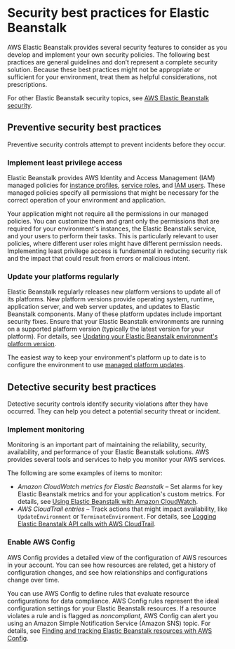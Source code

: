 # Security best practices for Elastic Beanstalk<a name="security-best-practices"></a>

AWS Elastic Beanstalk provides several security features to consider as you develop and implement your own security policies\. The following best practices are general guidelines and don’t represent a complete security solution\. Because these best practices might not be appropriate or sufficient for your environment, treat them as helpful considerations, not prescriptions\.

For other Elastic Beanstalk security topics, see [AWS Elastic Beanstalk security](security.md)\.

## Preventive security best practices<a name="security-best-practices.preventive"></a>

Preventive security controls attempt to prevent incidents before they occur\.

### Implement least privilege access<a name="security-best-practices.preventive.least-priv"></a>

Elastic Beanstalk provides AWS Identity and Access Management \(IAM\) managed policies for [instance profiles](iam-instanceprofile.md), [service roles](iam-servicerole.md), and [IAM users](AWSHowTo.iam.managed-policies.md)\. These managed policies specify all permissions that might be necessary for the correct operation of your environment and application\.

Your application might not require all the permissions in our managed policies\. You can customize them and grant only the permissions that are required for your environment's instances, the Elastic Beanstalk service, and your users to perform their tasks\. This is particularly relevant to user policies, where different user roles might have different permission needs\. Implementing least privilege access is fundamental in reducing security risk and the impact that could result from errors or malicious intent\.

### Update your platforms regularly<a name="security-best-practices.preventive.update"></a>

Elastic Beanstalk regularly releases new platform versions to update all of its platforms\. New platform versions provide operating system, runtime, application server, and web server updates, and updates to Elastic Beanstalk components\. Many of these platform updates include important security fixes\. Ensure that your Elastic Beanstalk environments are running on a supported platform version \(typically the latest version for your platform\)\. For details, see [Updating your Elastic Beanstalk environment's platform version](using-features.platform.upgrade.md)\.

The easiest way to keep your environment's platform up to date is to configure the environment to use [managed platform updates](environment-platform-update-managed.md)\.

## Detective security best practices<a name="security-best-practices.detective"></a>

Detective security controls identify security violations after they have occurred\. They can help you detect a potential security threat or incident\.

### Implement monitoring<a name="security-best-practices.detective.monitor"></a>

Monitoring is an important part of maintaining the reliability, security, availability, and performance of your Elastic Beanstalk solutions\. AWS provides several tools and services to help you monitor your AWS services\.

The following are some examples of items to monitor:
+ *Amazon CloudWatch metrics for Elastic Beanstalk* – Set alarms for key Elastic Beanstalk metrics and for your application's custom metrics\. For details, see [Using Elastic Beanstalk with Amazon CloudWatch](AWSHowTo.cloudwatch.md)\.
+ *AWS CloudTrail entries* – Track actions that might impact availability, like `UpdateEnvironment` or `TerminateEnvironment`\. For details, see [Logging Elastic Beanstalk API calls with AWS CloudTrail](AWSHowTo.cloudtrail.md)\.

### Enable AWS Config<a name="security-best-practices.detective.config"></a>

AWS Config provides a detailed view of the configuration of AWS resources in your account\. You can see how resources are related, get a history of configuration changes, and see how relationships and configurations change over time\.

You can use AWS Config to define rules that evaluate resource configurations for data compliance\. AWS Config rules represent the ideal configuration settings for your Elastic Beanstalk resources\. If a resource violates a rule and is flagged as *noncompliant*, AWS Config can alert you using an Amazon Simple Notification Service \(Amazon SNS\) topic\. For details, see [Finding and tracking Elastic Beanstalk resources with AWS Config](AWSHowTo.config.md)\.